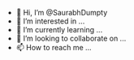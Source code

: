- 👋 Hi, I’m @SaurabhDumpty
- 👀 I’m interested in ...
- 🌱 I’m currently learning ...
- 💞️ I’m looking to collaborate on ...
- 📫 How to reach me ...

<!---
SaurabhDumpty/SaurabhDumpty is a ✨ special ✨ repository because its `README.md` (this file) appears on your GitHub profile.
You can click the Preview link to take a look at your changes.
--->
